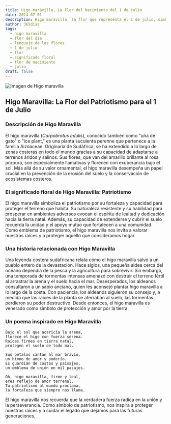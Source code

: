 ```yaml
---
title: Higo maravilla, La Flor del Nacimiento del 1 de julio
date: 2024-07-01
description: Higo maravilla, la flor que representa el 1 de julio, simboliza Patriotismo. Descubre su fascinante historia, significado en el lenguaje de las flores y una poesía que celebra su belleza.
author: 365días
tags:
  - higo maravilla
  - flor del día
  - lenguaje de las flores
  - 1 de julio
  - flor
  - significado floral
  - flor de nacimiento
  - julio
draft: false
---
```


![Imagen de Higo maravilla](https://cdn.pixabay.com/photo/2017/11/14/00/28/wormwood-some-competition-2947198_960_720.jpg#center)


## Higo Maravilla: La Flor del Patriotismo para el 1 de Julio

### Descripción de Higo Maravilla

El higo maravilla (_Carpobrotus edulis_), conocido también como "uña de gato" o "ice plant," es una planta suculenta perenne que pertenece a la familia Aizoaceae. Originaria de Sudáfrica, se ha extendido a lo largo de zonas costeras en todo el mundo gracias a su capacidad de adaptarse a terrenos áridos y salinos. Sus flores, que van del amarillo brillante al rosa púrpura, son especialmente llamativas y florecen con exuberancia bajo el sol. Más allá de su valor ornamental, el higo maravilla desempeña un papel crucial en la prevención de la erosión del suelo y la conservación de ecosistemas costeros.

### El significado floral de Higo Maravilla: Patriotismo

El higo maravilla simboliza el patriotismo por su fortaleza y capacidad para proteger el terreno que habita. Su naturaleza resistente y su habilidad para prosperar en ambientes adversos evocan el espíritu de lealtad y dedicación hacia la tierra natal. Además, su capacidad de extenderse y cubrir el suelo recuerda la unidad y el apoyo mutuo que fortalecen a una comunidad. Como emblema de patriotismo, el higo maravilla nos invita a valorar nuestras raíces y a proteger aquello que consideramos hogar.

### Una historia relacionada con Higo Maravilla

Una leyenda costera sudafricana relata cómo el higo maravilla salvó a un pueblo entero de la devastación. Hace siglos, una pequeña aldea cerca del océano dependía de la pesca y la agricultura para sobrevivir. Sin embargo, una temporada de tormentas intensas amenazó con destruir el terreno fértil al arrastrar la arena y el suelo hacia el mar. Desesperados, los aldeanos consultaron a un sabio anciano, quien les aconsejó plantar higo maravilla a lo largo de la costa. Con paciencia, los aldeanos siguieron su consejo y, a medida que las raíces de la planta se aferraban al suelo, las tormentas perdieron su poder destructivo. Desde entonces, el higo maravilla es venerado como símbolo de protección y amor por la tierra.

### Un poema inspirado en Higo Maravilla

```
Bajo el sol que acaricia la arena,  
florece el higo con fuerza serena.  
Raíces firmes en tierra natal,  
protegen el suelo de todo mal.  

Sus pétalos cantan al mar bravío,  
un himno de amor y poderío.  
Es guardián de costas y paisajes,  
un emblema de unión en mil pasajes.  

Oh, higo maravilla, firme y leal,  
eres reflejo de amor terrenal.  
Tu patriotismo al mundo proclama,  
la fortaleza que siempre nos llama.  
```

El higo maravilla nos recuerda que la verdadera fuerza radica en la unión y la perseverancia. Como símbolo de patriotismo, nos inspira a proteger nuestras raíces y a cuidar el legado que dejamos para las futuras generaciones.